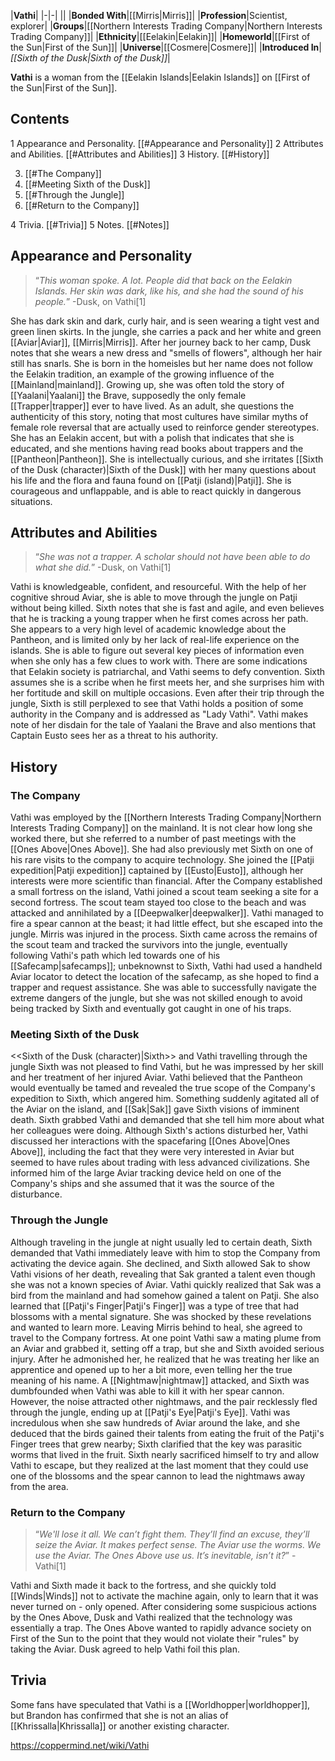 |**Vathi**|
|-|-|
||
|**Bonded With**|[[Mirris\|Mirris]]|
|**Profession**|Scientist, explorer|
|**Groups**|[[Northern Interests Trading Company\|Northern Interests Trading Company]]|
|**Ethnicity**|[[Eelakin\|Eelakin]]|
|**Homeworld**|[[First of the Sun\|First of the Sun]]|
|**Universe**|[[Cosmere\|Cosmere]]|
|**Introduced In**|*[[Sixth of the Dusk\|Sixth of the Dusk]]*|

**Vathi** is a woman from the [[Eelakin Islands\|Eelakin Islands]] on [[First of the Sun\|First of the Sun]].

## Contents

1 Appearance and Personality. [[#Appearance and Personality]] 
2 Attributes and Abilities. [[#Attributes and Abilities]] 
3 History. [[#History]] 

3. [[#The Company]] 
3. [[#Meeting Sixth of the Dusk]] 
3. [[#Through the Jungle]] 
3. [[#Return to the Company]] 


4 Trivia. [[#Trivia]] 
5 Notes. [[#Notes]] 


## Appearance and Personality
>“*This woman spoke. A lot. People did that back on the Eelakin Islands. Her skin was dark, like his, and she had the sound of his people.*”
\-Dusk, on Vathi[1]


She has dark skin and dark, curly hair, and is seen wearing a tight vest and green linen skirts. In the jungle, she carries a pack and her white and green [[Aviar\|Aviar]], [[Mirris\|Mirris]]. After her journey back to her camp, Dusk notes that she wears a new dress and "smells of flowers", although her hair still has snarls.
She is born in the homeisles but her name does not follow the Eelakin tradition, an example of the growing influence of the [[Mainland\|mainland]]. Growing up, she was often told the story of [[Yaalani\|Yaalani]] the Brave, supposedly the only female [[Trapper\|trapper]] ever to have lived. As an adult, she questions the authenticity of this story, noting that most cultures have similar myths of female role reversal that are actually used to reinforce gender stereotypes.
She has an Eelakin accent, but with a polish that indicates that she is educated, and she mentions having read books about trappers and the [[Pantheon\|Pantheon]]. She is intellectually curious, and she irritates [[Sixth of the Dusk (character)\|Sixth of the Dusk]] with her many questions about his life and the flora and fauna found on [[Patji (island)\|Patji]]. She is courageous and unflappable, and is able to react quickly in dangerous situations.

## Attributes and Abilities
>“*She was not a trapper. A scholar should not have been able to do what she did.*”
\-Dusk, on Vathi[1]


Vathi is knowledgeable, confident, and resourceful. With the help of her cognitive shroud Aviar, she is able to move through the jungle on Patji without being killed. Sixth notes that she is fast and agile, and even believes that he is tracking a young trapper when he first comes across her path. She appears to a very high level of academic knowledge about the Pantheon, and is limited only by her lack of real-life experience on the islands. She is able to figure out several key pieces of information even when she only has a few clues to work with.
There are some indications that Eelakin society is patriarchal, and Vathi seems to defy convention. Sixth assumes she is a scribe when he first meets her, and she surprises him with her fortitude and skill on multiple occasions. Even after their trip through the jungle, Sixth is still perplexed to see that Vathi holds a position of some authority in the Company and is addressed as "Lady Vathi". Vathi makes note of her disdain for the tale of Yaalani the Brave and also mentions that Captain Eusto sees her as a threat to his authority.

## History
### The Company
Vathi was employed by the [[Northern Interests Trading Company\|Northern Interests Trading Company]] on the mainland. It is not clear how long she worked there, but she referred to a number of past meetings with the [[Ones Above\|Ones Above]]. She had also previously met Sixth on one of his rare visits to the company to acquire technology.
She joined the [[Patji expedition\|Patji expedition]] captained by [[Eusto\|Eusto]], although her interests were more scientific than financial. After the Company established a small fortress on the island, Vathi joined a scout team seeking a site for a second fortress. The scout team stayed too close to the beach and was attacked and annihilated by a [[Deepwalker\|deepwalker]]. Vathi managed to fire a spear cannon at the beast; it had little effect, but she escaped into the jungle. Mirris was injured in the process.
Sixth came across the remains of the scout team and tracked the survivors into the jungle, eventually following Vathi's path which led towards one of his [[Safecamp\|safecamps]]; unbeknownst to Sixth, Vathi had used a handheld Aviar locator to detect the location of the safecamp, as she hoped to find a trapper and request assistance. She was able to successfully navigate the extreme dangers of the jungle, but she was not skilled enough to avoid being tracked by Sixth and eventually got caught in one of his traps.

### Meeting Sixth of the Dusk
  <<Sixth of the Dusk (character)\|Sixth>> and Vathi travelling through the jungle
Sixth was not pleased to find Vathi, but he was impressed by her skill and her treatment of her injured Aviar. Vathi believed that the Pantheon would eventually be tamed and revealed the true scope of the Company's expedition to Sixth, which angered him. Something suddenly agitated all of the Aviar on the island, and [[Sak\|Sak]] gave Sixth visions of imminent death. Sixth grabbed Vathi and demanded that she tell him more about what her colleagues were doing. Although Sixth's actions disturbed her, Vathi discussed her interactions with the spacefaring [[Ones Above\|Ones Above]], including the fact that they were very interested in Aviar but seemed to have rules about trading with less advanced civilizations. She informed him of the large Aviar tracking device held on one of the Company's ships and she assumed that it was the source of the disturbance.

### Through the Jungle
Although traveling in the jungle at night usually led to certain death, Sixth demanded that Vathi immediately leave with him to stop the Company from activating the device again. She declined, and Sixth allowed Sak to show Vathi visions of her death, revealing that Sak granted a talent even though she was not a known species of Aviar. Vathi quickly realized that Sak was a bird from the mainland and had somehow gained a talent on Patji. She also learned that [[Patji's Finger\|Patji's Finger]] was a type of tree that had blossoms with a mental signature. She was shocked by these revelations and wanted to learn more. Leaving Mirris behind to heal, she agreed to travel to the Company fortress.
At one point Vathi saw a mating plume from an Aviar and grabbed it, setting off a trap, but she and Sixth avoided serious injury. After he admonished her, he realized that he was treating her like an apprentice and opened up to her a bit more, even telling her the true meaning of his name. A [[Nightmaw\|nightmaw]] attacked, and Sixth was dumbfounded when Vathi was able to kill it with her spear cannon. However, the noise attracted other nightmaws, and the pair recklessly fled through the jungle, ending up at [[Patji's Eye\|Patji's Eye]]. Vathi was incredulous when she saw hundreds of Aviar around the lake, and she deduced that the birds gained their talents from eating the fruit of the Patji's Finger trees that grew nearby; Sixth clarified that the key was parasitic worms that lived in the fruit. Sixth nearly sacrificed himself to try and allow Vathi to escape, but they realized at the last moment that they could use one of the blossoms and the spear cannon to lead the nightmaws away from the area.

### Return to the Company
>“*We'll lose it all. We can’t fight them. They’ll find an excuse, they’ll seize the Aviar. It makes perfect sense. The Aviar use the worms. We use the Aviar. The Ones Above use us. It’s inevitable, isn’t it?*”
\-Vathi[1]


Vathi and Sixth made it back to the fortress, and she quickly told [[Winds\|Winds]] not to activate the machine again, only to learn that it was never turned on - only opened. After considering some suspicious actions by the Ones Above, Dusk and Vathi realized that the technology was essentially a trap. The Ones Above wanted to rapidly advance society on First of the Sun to the point that they would not violate their "rules" by taking the Aviar. Dusk agreed to help Vathi foil this plan.

## Trivia
Some fans have speculated that Vathi is a [[Worldhopper\|worldhopper]], but Brandon has confirmed that she is not an alias of [[Khrissalla\|Khrissalla]] or another existing character.


https://coppermind.net/wiki/Vathi